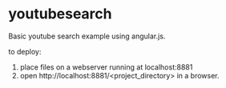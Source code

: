 # youtubesearch
Basic youtube search example using angular.js.

to deploy:

1) place files on a webserver running at localhost:8881
2) open http://localhost:8881/<project_directory> in a browser.
